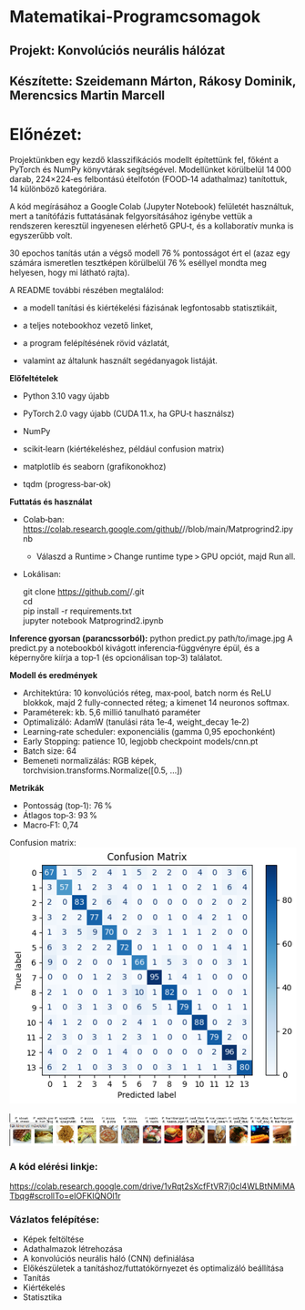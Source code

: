 # Matematikai-Programcsomagok

## Projekt: Konvolúciós neurális hálózat 
## Készítette: Szeidemann Márton, Rákosy Dominik, Merencsics Martin Marcell

# Előnézet:
Projektünkben egy kezdő klasszifikációs modellt építettünk fel, főként a PyTorch és NumPy könyvtárak segítségével. Modellünket körülbelül 14 000 darab, 224×224‑es felbontású ételfotón (FOOD‑14 adathalmaz) tanítottuk, 14 különböző kategóriára.

A kód megírásához a Google Colab (Jupyter Notebook) felületét használtuk, mert a tanítófázis futtatásának felgyorsításához igénybe vettük a rendszeren keresztül ingyenesen elérhető GPU‑t, és a kollaboratív munka is egyszerűbb volt.

30 epochos tanítás után a végső modell 76 % pontosságot ért el (azaz egy számára ismeretlen tesztképen körülbelül 76 % eséllyel mondta meg helyesen, hogy mi látható rajta).

A README további részében megtalálod:

- a modell tanítási és kiértékelési fázisának legfontosabb statisztikáit,

- a teljes notebookhoz vezető linket,

- a program felépítésének rövid vázlatát,

- valamint az általunk használt segédanyagok listáját.

**Előfeltételek**

- Python 3.10 vagy újabb

- PyTorch 2.0 vagy újabb (CUDA 11.x, ha GPU‑t használsz)

- NumPy

- scikit‑learn (kiértékeléshez, például confusion matrix)

- matplotlib és seaborn (grafikonokhoz)

- tqdm (progress‑bar‑ok)

**Futtatás és használat**

- Colab‑ban: https://colab.research.google.com/github/<felhasznalo>/<repo>/blob/main/Matprogrind2.ipynb
    - Válaszd a Runtime > Change runtime type > GPU opciót, majd Run all.

- Lokálisan: <br>

  git clone https://github.com/<felhasznalo>/<repo>.git <br>
  cd <repo> <br>
pip install -r requirements.txt <br>
jupyter notebook Matprogrind2.ipynb <br>

**Inference gyorsan (parancssorból):**
    python predict.py path/to/image.jpg
    A predict.py a notebookból kivágott inferencia‑függvényre épül, és a képernyőre kiírja a top‑1 (és opcionálisan top‑3) találatot.

**Modell és eredmények**
- Architektúra: 10 konvolúciós réteg, max‑pool, batch norm és ReLU blokkok, majd 2 fully‑connected réteg; a kimenet 14 neuronos softmax.
- Paraméterek: kb. 5,6 millió tanulható paraméter
- Optimalizáló: AdamW (tanulási ráta 1e‑4, weight_decay 1e‑2)
- Learning‑rate scheduler: exponenciális (gamma 0,95 epochonként)
- Early Stopping: patience 10, legjobb checkpoint models/cnn.pt
- Batch size: 64
- Bemeneti normalizálás: RGB képek, torchvision.transforms.Normalize([0.5, …])

**Metrikák**
- Pontosság (top‑1): 76 %
- Átlagos top‑3: 93 %
- Macro‑F1: 0,74

Confusion matrix:
![Confusion matrix](Confusion_matrix.png)

![Predikciók az első 13 tesztképre](13_kep.png)


### A kód elérési linkje: 
https://colab.research.google.com/drive/1vRqt2sXcfFtVR7j0cl4WLBtNMiMATbqg#scrollTo=eIOFKIQNOl1r
### Vázlatos felépítése:
- Képek feltöltése
- Adathalmazok létrehozása 
- A konvolúciós neurális háló (CNN) definiálása
- Előkészületek a tanításhoz/futtatókörnyezet és optimalizáló beállítása
- Tanítás
- Kiértékelés 
- Statisztika
